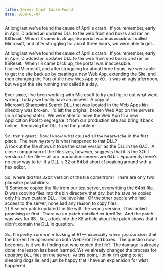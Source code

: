 ```yaml
---
title: Server Crash Cause Found!
date: 2008-05-07
---
```


At long last we've found the cause of April's crash.  If you remember, early in April, D added an updated DLL to the web front end boxes and ran an IISReset.  When IIS came back up, the portal was inaccessible. I called Microsoft, and after struggling for about three hours, we were able to get…


<!-- end -->


<div>At long last we've found the cause of April's crash.  If you remember,  early in April, D added an updated DLL to the web front end boxes and ran an  IISReset.  When IIS came back up, the portal was inaccessible.</div>
<div>I called Microsoft, and after struggling for about three hours, we were  able to get the site back up by creating a new Web App, extending the Site, and  then changing the Port of the new Web App to 80.  It was an ugly afternoon, but  we got the site running and called it a day.</div>
<div> </div>
<div>Ever since, I've been working with Microsoft to try and figure out what  went wrong.  Today we finally have an answer.  A copy of  Microsoft.Sharepoint.Search.DLL that was located in the Web Apps bin directory  was broken.  I'd left the original, broken Web App on the servers (in a stopped state).   We were able to move the Web App to a new Application Pool to segregate it from  our production site and bring it back online.  Removing the DLL fixed the  problem. </div>
<div> </div>
<div>So, that's great.  Now I know what caused all the heart-ache in the first  place.  The new mystery is what happened to that DLL?</div>
<div>A look at the file shows it to be the same version as the DLL in the GAC.   A close comparison of the file sizes, however, suggests that it is the 32bit  version of the file — all our production servers are 64bit. Apparently there's no easy way to tell if a DLL is 32 or 64 bit short of poaking around with a hex editor.</div>
<div> </div>
<div>So, where did this 32bit version of the file come from?  There are only two  plausible possibilities:</div>
<div>1) Someone copied the file from our test server, overwritting the 64bit  file.  D was copying files into the bin directory that day, but he says he  copied only his own custom DLL.  I believe him.  Of the other people who had  access to the server, none had any reason to copy files.</div>
<div>2) A server patch updated the file with the wrong version.  This looked promising at first.  There was a  patch installed on April 1st.  And the patch was was for IIS.  But, a look into the KB article about the patch  shows that it didn't contain the DLL in question.</div>
<div> </div>
<div>So, I'm pretty sure we're looking at #1 — especially when you consider that the broken file appeared on both Web Front End boxes.  The question now becomes, is it worth  finding out who copied the file?  The damage is already done; the lesson has  been learned. We've already changed the process for updating DLL files on  the server.  At this point, I think I'm going to let sleeping dogs lie, and just  be happy that I have an explanation for what happened.</div>

